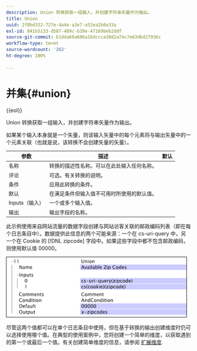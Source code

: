 ```yaml
---
description: Union 转换获取一组输入，并创建字符串矢量作为输出。
title: Union
uuid: 2f8bd332-727e-4a4e-a3e7-a52ea2b0a33a
exl-id: 841b5133-d587-409c-b39e-47169beb2ddf
source-git-commit: b1dda69a606a16dccca30d2a74c7e63dbd27936c
workflow-type: tm+mt
source-wordcount: '262'
ht-degree: 100%

---
```


# 并集{#union}

{{eol}}

Union 转换获取一组输入，并创建字符串矢量作为输出。

如果某个输入本身就是一个矢量，则该输入矢量中的每个元素将与输出矢量中的一个元素关联（也就是说，该转换不会创建矢量的矢量）。

| 参数 | 描述 | 默认 |
|---|---|---|
| 名称 | 转换的描述性名称。可以在此处输入任何名称。 |  |
| 评论 | 可选。有关转换的说明。 |  |
| 条件 | 应用此转换的条件。 |  |
| 默认 | 在满足条件但输入值不可用时所使用的默认值。 |  |
| Inputs（输入） | 一个或多个输入值。 |  |
| 输出 | 输出字段的名称。 |  |

此示例使用来自网站流量的数据字段创建与网站访客关联的邮政编码列表（即在每个日志条目中）。数据提供此信息的两个可能来源：一个在 cs-uri-query 中，另一个在 Cookie 的 [!DNL zipcode] 字段中。如果这些字段中都不包含邮政编码，则使用默认值 00000。

![](assets/cfg_TransformationType_Union.png)

尽管这两个值都可以在单个日志条目中使用，但在基于转换的输出创建维度时仍可以选择使用哪个值。在典型的使用案例中，您将创建一个简单的维度，以获取遇到的第一个或最后一个值。有关创建简单维度的信息，请参阅 [扩展维度](../../../../../home/c-dataset-const-proc/c-ex-dim/c-abt-ex-dim.md).
